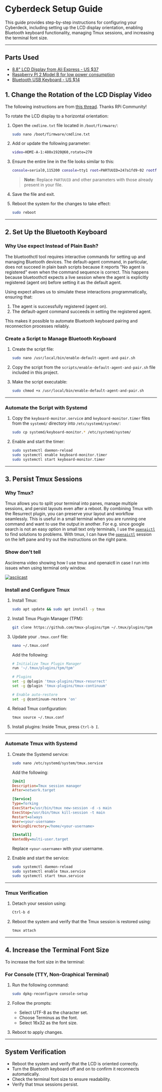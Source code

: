 # Cyberdeck Setup Guide

This guide provides step-by-step instructions for configuring your Cyberdeck,
including setting up the LCD display orientation, enabling Bluetooth keyboard
functionality, managing Tmux sessions, and increasing the terminal font size.

---

## Parts Used

* [8.8" LCD Display from Ali Express - US
  $37](https://www.aliexpress.us/item/3256805590955482.html?spm=a2g0o.order_list.order_list_main.5.21ef1802Ir5lVt&gatewayAdapt=glo2usa)
* [Raspberry PI 2 Model B for low power
  consumption](https://www.raspberrypi.com/products/raspberry-pi-2-model-b/)
* [Bluetooth USB Keyboard - US $14](https://a.co/d/6yGGrCh)

## **1. Change the Rotation of the LCD Display Video**

The following instructions are from [this
thread](https://forums.raspberrypi.com/viewtopic.php?t=247619#p1730799). Thanks
RPi Community!

To rotate the LCD display to a horizontal orientation:

1. Open the `cmdline.txt` file located in `/boot/firmware/`:

   ```bash
   sudo nano /boot/firmware/cmdline.txt
   ```

2. Add or update the following parameter:

   ```bash
   video=HDMI-A-1:480x1920@60,rotate=270
   ```

3. Ensure the entire line in the file looks similar to this:

   ```bash
   console=serial0,115200 console=tty1 root=PARTUUID=247a1fd9-02 rootfstype=ext4 fsck.repair=yes rootwait cfg80211.ieee80211_regdom=US video=HDMI-A-1:480x1920@60,rotate=270
   ```

   > **Note:** Replace `PARTUUID` and other parameters with those already
   > present in your file.

4. Save the file and exit.

5. Reboot the system for the changes to take effect:

   ```bash
   sudo reboot
   ```

---

## **2. Set Up the Bluetooth Keyboard**

### Why Use expect Instead of Plain Bash?

The bluetoothctl tool requires interactive commands for setting up and managing
Bluetooth devices. The default-agent command, in particular, does not succeed in
plain bash scripts because it reports "No agent is registered" even when the
command sequence is correct. This happens because bluetoothctl expects a live
session where the agent is explicitly registered (agent on) before setting it as
the default agent.

Using expect allows us to simulate these interactions programmatically, ensuring
that:

1. The agent is successfully registered (agent on).
1. The default-agent command succeeds in setting the registered agent.

This makes it possible to automate Bluetooth keyboard pairing and reconnection
processes reliably.

### Create a Script to Manage Bluetooth Keyboard

1. Create the script file:

   ```bash
   sudo nano /usr/local/bin/enable-default-agent-and-pair.sh
   ```

2. Copy the script from the `scripts/enable-default-agent-and-pair.sh` file
   included in this project.

3. Make the script executable:

   ```bash
   sudo chmod +x /usr/local/bin/enable-default-agent-and-pair.sh
   ```

---

### Automate the Script with Systemd

1. Copy the `keyboard-monitor.service` and `keyboard-monitor.timer` files from
   the `systemd/` directory into `/etc/systemd/system/`:

   ```bash
   sudo cp systemd/keyboard-monitor.* /etc/systemd/system/
   ```

2. Enable and start the timer:

   ```bash
   sudo systemctl daemon-reload
   sudo systemctl enable keyboard-monitor.timer
   sudo systemctl start keyboard-monitor.timer
   ```

---

## **3. Persist Tmux Sessions**

### Why Tmux?

Tmux allows you to split your terminal into panes, manage multiple sessions, and
persist layouts even after a reboot. By combining Tmux with the Resurrect
plugin, you can preserve your layout and workflow seamlessly. This is useful in
a small terminal when you are running one command and want to use the output in
another. For e.g. since google search is not an easy option in small text only
terminals, I use the [`openaictl`](./openaictl) to find solutions to problems.
With tmux, I can have the [`openaictl`](./openaictl) session on the left pane
and try out the instructions on the right pane.

### Show don't tell

Asciinema video showing how I use tmux and openaictl in case I run into issues
when using terminal only window.

[![asciicast](https://asciinema.org/a/OYazu5MjPy0aW6n1ezEvBmvLw.svg)](https://asciinema.org/a/OYazu5MjPy0aW6n1ezEvBmvLw)


### Install and Configure Tmux

1. Install Tmux:

   ```bash
   sudo apt update && sudo apt install -y tmux
   ```

2. Install Tmux Plugin Manager (TPM):

   ```bash
   git clone https://github.com/tmux-plugins/tpm ~/.tmux/plugins/tpm
   ```

3. Update your `.tmux.conf` file:

   ```bash
   nano ~/.tmux.conf
   ```

   Add the following:

   ```bash
   # Initialize Tmux Plugin Manager
   run '~/.tmux/plugins/tpm/tpm'

   # Plugins
   set -g @plugin 'tmux-plugins/tmux-resurrect'
   set -g @plugin 'tmux-plugins/tmux-continuum'

   # Enable auto-restore
   set -g @continuum-restore 'on'
   ```

4. Reload Tmux configuration:

   ```bash
   tmux source ~/.tmux.conf
   ```

5. Install plugins: Inside Tmux, press `Ctrl-b I`.

---

### Automate Tmux with Systemd

1. Create the Systemd service:

   ```bash
   sudo nano /etc/systemd/system/tmux.service
   ```

   Add the following:

   ```ini
   [Unit]
   Description=Tmux session manager
   After=network.target

   [Service]
   Type=forking
   ExecStart=/usr/bin/tmux new-session -d -s main
   ExecStop=/usr/bin/tmux kill-session -t main
   Restart=always
   User=<your-username>
   WorkingDirectory=/home/<your-username>

   [Install]
   WantedBy=multi-user.target
   ```

   Replace `<your-username>` with your username.

2. Enable and start the service:

   ```bash
   sudo systemctl daemon-reload
   sudo systemctl enable tmux.service
   sudo systemctl start tmux.service
   ```

---

### Tmux Verification

1. Detach your session using:

   ```bash
   Ctrl-b d
   ```

2. Reboot the system and verify that the Tmux session is restored using:

   ```bash
   tmux attach
   ```

---

## **4. Increase the Terminal Font Size**

To increase the font size in the terminal:

### For Console (TTY, Non-Graphical Terminal)

1. Run the following command:

   ```bash
   sudo dpkg-reconfigure console-setup
   ```

2. Follow the prompts:
   * Select UTF-8 as the character set.
   * Choose Terminus as the font.
   * Select 16x32 as the font size.
3. Reboot to apply changes.

---

## System Verification

* Reboot the system and verify that the LCD is oriented correctly.
* Turn the Bluetooth keyboard off and on to confirm it reconnects automatically.
* Check the terminal font size to ensure readability.
* Verify that tmux sessions persist.
